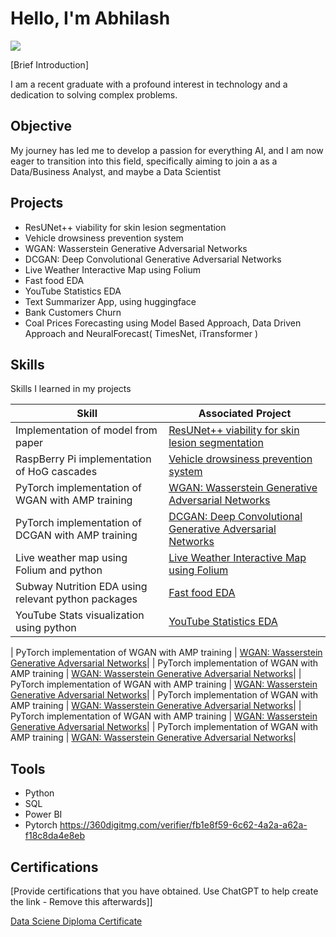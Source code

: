 # Hello, I'm Abhilash
<a href="https://www.linkedin.com/in/abhilash-das-helps-you/"><img src="https://img.shields.io/badge/-LinkedIn-0072b1?&style=for-the-badge&logo=linkedin&logoColor=white" /></a>

[Brief Introduction]

I am a recent graduate with a profound interest in technology and a dedication to solving complex problems.


## Objective

My journey has led me to develop a passion for everything AI, and I am now eager to transition into this field, specifically aiming to join a as a Data/Business Analyst, and maybe a Data Scientist

## Projects
- ResUNet++ viability for skin lesion segmentation
- Vehicle drowsiness prevention system
- WGAN: Wasserstein Generative Adversarial Networks
- DCGAN: Deep Convolutional Generative Adversarial Networks
- Live Weather Interactive Map using Folium
- Fast food EDA
- YouTube Statistics EDA
- Text Summarizer App, using huggingface
- Bank Customers Churn
- Coal Prices Forecasting using Model Based Approach, Data Driven Approach and NeuralForecast( TimesNet, iTransformer )

  
## Skills
Skills I learned in my projects

| Skill                                            | Associated Project         |
|--------------------------------------------------|----------------------------|
| Implementation of model from paper               | <a href="https://www.kaggle.com/code/abhilashdas/resunet-skin-lesion/notebook">ResUNet++ viability for skin lesion segmentation</a>|
| RaspBerry Pi implementation of HoG cascades      | <a href="https://github.com/maximuu19/Eye_Blink_casscades">Vehicle drowsiness prevention system</a>|
| PyTorch implementation of WGAN with AMP training | <a href="https://www.kaggle.com/code/abhilashdas/wgan-with-wp">WGAN: Wasserstein Generative Adversarial Networks</a>|
| PyTorch implementation of DCGAN with AMP training| <a href="https://www.kaggle.com/code/abhilashdas/dcgan">DCGAN: Deep Convolutional Generative Adversarial Networks</a>|
| Live weather map using Folium and python         | <a href="https://www.kaggle.com/code/abhilashdas/weather-data-within-the-last-24-hours-with-maps">Live Weather Interactive Map using Folium</a>|
| Subway Nutrition EDA using relevant python packages | <a href="https://www.kaggle.com/code/abhilashdas/fast-food-yum-yum-2-me">Fast food EDA</a>|
| YouTube Stats visualization using python     | <a href="https://www.kaggle.com/code/abhilashdas/youtube-stats">YouTube Statistics EDA</a>|

| PyTorch implementation of WGAN with AMP training | <a href="https://github.com/maximuu19/Eye_Blink_casscades">WGAN: Wasserstein Generative Adversarial Networks</a>|
| PyTorch implementation of WGAN with AMP training | <a href="https://github.com/maximuu19/Eye_Blink_casscades">WGAN: Wasserstein Generative Adversarial Networks</a>|
| PyTorch implementation of WGAN with AMP training | <a href="https://github.com/maximuu19/Eye_Blink_casscades">WGAN: Wasserstein Generative Adversarial Networks</a>|
| PyTorch implementation of WGAN with AMP training | <a href="https://github.com/maximuu19/Eye_Blink_casscades">WGAN: Wasserstein Generative Adversarial Networks</a>|
| PyTorch implementation of WGAN with AMP training | <a href="https://github.com/maximuu19/Eye_Blink_casscades">WGAN: Wasserstein Generative Adversarial Networks</a>|
| PyTorch implementation of WGAN with AMP training | <a href="https://github.com/maximuu19/Eye_Blink_casscades">WGAN: Wasserstein Generative Adversarial Networks</a>|

## Tools
- Python
- SQL
- Power BI
- Pytorch
  https://360digitmg.com/verifier/fb1e8f59-6c62-4a2a-a62a-f18c8da4e8eb

## Certifications
[Provide certifications that you have obtained. Use ChatGPT to help create the link - Remove this afterwards]]
<div>
<a href="https://360digitmg.com/verifier/fb1e8f59-6c62-4a2a-a62a-f18c8da4e8eb">Data Sciene Diploma Certificate</a>

</div>


